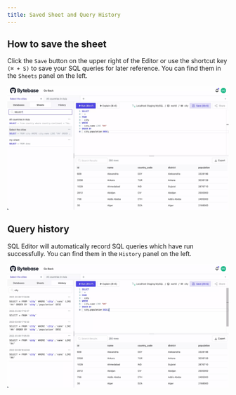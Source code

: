 ```yaml
---
title: Saved Sheet and Query History
---
```


## How to save the sheet

Click the `Save` button on the upper right of the Editor or use the shortcut key `(⌘ + S)` to save your SQL queries for later reference. You can find them in the `Sheets` panel on the left.

![Sheets](/static/docs/sql-editor-sheets.webp)

## Query history

SQL Editor will automatically record SQL queries which have run successfully. You can find them in the `History` panel on the left.

![History](/static/docs/sql-editor-history.webp)
